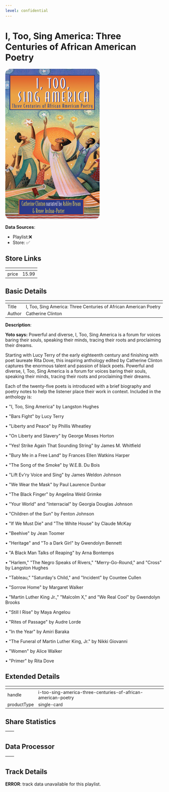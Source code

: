 ```yaml
---
level: confidential
---
```

# I, Too, Sing America: Three Centuries of African American Poetry

![card_[dFbhu].png](../../img/cards/card_[dFbhu].png)

**Data Sources**: 

- Playlist:❌
- Store: ✅


## Store Links

| <!-- --> | <!-- --> |
| - | - |
| price | 15.99 |


## Basic Details

| <!-- --> | <!-- --> |
| - | - |
| Title | I, Too, Sing America: Three Centuries of African American Poetry |
| Author | Catherine Clinton |

**Description**:

**Yoto says:** Powerful and diverse, I, Too, Sing America is a forum for voices baring their souls, speaking their minds, tracing their roots and proclaiming their dreams.

Starting with Lucy Terry of the early eighteenth century and finishing with poet laureate Rita Dove, this inspiring anthology edited by Catherine Clinton captures the enormous talent and passion of black poets. Powerful and diverse, I, Too, Sing America is a forum for voices baring their souls, speaking their minds, tracing their roots and proclaiming their dreams.   
  
Each of the twenty-five poets is introduced with a brief biography and poetry notes to help the listener place their work in context. Included in the anthology is:   
  
• "I, Too, Sing America" by Langston Hughes  
  
• "Bars Fight" by Lucy Terry  
  
• "Liberty and Peace" by Phillis Wheatley  
  
• "On Liberty and Slavery" by George Moses Horton  
  
• "Yes! Strike Again That Sounding String" by James M. Whitfield  
  
• "Bury Me in a Free Land" by Frances Ellen Watkins Harper  
  
• "The Song of the Smoke" by W.E.B. Du Bois  
  
• "Lift Ev'ry Voice and Sing" by James Weldon Johnson  
  
• "We Wear the Mask" by Paul Laurence Dunbar  
  
• "The Black Finger" by Angelina Weld Grimke  
  
• "Your World" and "Interracial" by Georgia Douglas Johnson  
  
• "Children of the Sun" by Fenton Johnson  
  
• "If We Must Die" and "The White House" by Claude McKay  
  
• "Beehive" by Jean Toomer  
  
• "Heritage" and "To a Dark Girl" by Gwendolyn Bennett  
  
• "A Black Man Talks of Reaping" by Arna Bontemps  
  
• "Harlem," "The Negro Speaks of Rivers," "Merry-Go-Round," and "Cross" by Langston Hughes  
  
• "Tableau," "Saturday's Child," and "Incident" by Countee Cullen  
  
• "Sorrow Home" by Margaret Walker  
  
• "Martin Luther King Jr.," "Malcolm X," and "We Real Cool" by Gwendolyn Brooks  
  
• "Still I Rise" by Maya Angelou  
  
• "Rites of Passage" by Audre Lorde  
  
• "In the Year" by Amiri Baraka  
  
• "The Funeral of Martin Luther King, Jr." by Nikki Giovanni  
  
• "Women" by Alice Walker  
  
• "Primer" by Rita Dove


## Extended Details

| <!-- --> | <!-- --> |
| - | - |
| handle | i-too-sing-america-three-centuries-of-african-american-poetry |
| productType | single-card |


## Share Statistics

| <!-- --> | <!-- --> |
| - | - |


## Data Processor

| <!-- --> | <!-- --> |
| - | - |


## Track Details

**ERROR**: track data unavailable for this playlist.
